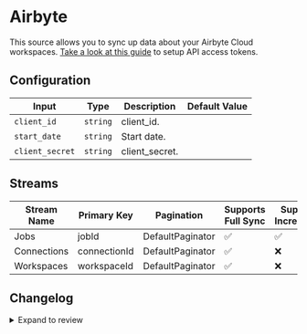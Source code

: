 # Airbyte

This source allows you to sync up data about your Airbyte Cloud workspaces. [Take a look at this guide](https://docs.airbyte.com/using-airbyte/configuring-api-access) to setup API access tokens.
## Configuration

| Input | Type | Description | Default Value |
|-------|------|-------------|---------------|
| `client_id` | `string` | client_id.  |  |
| `start_date` | `string` | Start date.  |  |
| `client_secret` | `string` | client_secret.  |  |

## Streams
| Stream Name | Primary Key | Pagination | Supports Full Sync | Supports Incremental |
|-------------|-------------|------------|---------------------|----------------------|
| Jobs | jobId | DefaultPaginator | ✅ |  ✅  |
| Connections | connectionId | DefaultPaginator | ✅ |  ❌  |
| Workspaces | workspaceId | DefaultPaginator | ✅ |  ❌  |

## Changelog

<details>
  <summary>Expand to review</summary>

| Version | Date | Pull Request | Subject |
|---------|------|--------------|---------|
| 0.0.6 | 2025-03-08 | [55365](https://github.com/airbytehq/airbyte/pull/55365) | Update dependencies |
| 0.0.5 | 2025-03-01 | [54841](https://github.com/airbytehq/airbyte/pull/54841) | Update dependencies |
| 0.0.4 | 2025-02-22 | [54269](https://github.com/airbytehq/airbyte/pull/54269) | Update dependencies |
| 0.0.3 | 2025-02-15 | [48905](https://github.com/airbytehq/airbyte/pull/48905) | Update dependencies |
| 0.0.2 | 2024-10-28 | [47572](https://github.com/airbytehq/airbyte/pull/47572) | Update dependencies |
| 0.0.1 | 2024-08-27 | | Initial release by [@johnwasserman](https://github.com/johnwasserman) via Connector Builder |

</details>
